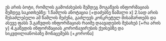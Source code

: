 ეს არის ბოტი, რომლის გამოძახების შემდეგ მოგაწვის ინფორმაციას შემდეგ საკითხებზე:
1.წამლის ანოტაცია [+დაძებნე წამალი x]
2.სად არის შესაძლებელი ამ წამლის შეძენა, გაძლევს კონკრეტულ მისამართებს და ასევე ფასს
3.გაწვდის ინფორმაციას რაიმე დაავადების შესახებ [+რა არის y]
4.გაწვდის ინფორმაციას კორონავირუსის ქეისებზე და სიკვდილიანობაზე მონაცემებს [+კორონა]
